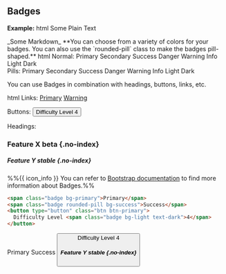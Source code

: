 ## Badges

**Example:**
<include src="codeAndOutput.md" boilerplate >
<variable name="highlightStyle">html</variable>
<variable name="code">
<span class="badge bg-primary">
Some Plain Text
</span>

<span class="badge bg-primary">
<md>_Some Markdown_</md>
</span>
</variable>
</include>
**You can choose from a variety of colors for your badges.  You can also use the `rounded-pill` class to make the badges pill-shaped.**
<include src="codeAndOutput.md" boilerplate >
<variable name="highlightStyle">html</variable>
<variable name="code">
Normal:
<span class="badge bg-primary">Primary</span>
<span class="badge bg-secondary">Secondary</span>
<span class="badge bg-success">Success</span>
<span class="badge bg-danger">Danger</span>
<span class="badge bg-warning text-dark">Warning</span>
<span class="badge bg-info text-dark">Info</span>
<span class="badge bg-light text-dark">Light</span>
<span class="badge bg-dark">Dark</span>
<br>Pills:
<span class="badge rounded-pill bg-primary">Primary</span>
<span class="badge rounded-pill bg-secondary">Secondary</span>
<span class="badge rounded-pill bg-success">Success</span>
<span class="badge rounded-pill bg-danger">Danger</span>
<span class="badge rounded-pill bg-warning text-dark">Warning</span>
<span class="badge rounded-pill bg-info text-dark">Info</span>
<span class="badge rounded-pill bg-light text-dark">Light</span>
<span class="badge rounded-pill bg-dark">Dark</span>
</variable>
</include>

You can use Badges in combination with headings, buttons, links, etc.

<include src="codeAndOutput.md" boilerplate >
<variable name="highlightStyle">html</variable>
<variable name="code">
Links:
<a href="#" class="badge bg-primary">Primary</a>
<a href="#" class="badge rounded-pill bg-warning text-dark">Warning</a>

Buttons:
<button type="button" class="btn btn-primary">
  Difficulty Level <span class="badge bg-light text-dark">4</span>
</button>

Headings:

### Feature X <span class="badge bg-danger">beta</span> {.no-index}
##### Feature Y <span class="badge rounded-pill bg-success">stable</span> {.no-index}
</variable>
</include>


<div class="indented">

%%{{ icon_info }} You can refer to [Bootstrap documentation](https://getbootstrap.com/docs/5.1/components/badge/) to find more information about Badges.%%
</div>


<div id="short" class="d-none">

```markdown
<span class="badge bg-primary">Primary</span>
<span class="badge rounded-pill bg-success">Success</span>
<button type="button" class="btn btn-primary">
  Difficulty Level <span class="badge bg-light text-dark">4</span>
</button>
```
</div>

<div id="examples" class="d-none">

<span class="badge bg-primary">Primary</span>
<span class="badge rounded-pill bg-success">Success</span>
<button type="button" class="btn btn-primary">
  Difficulty Level <span class="badge bg-light text-dark">4</span>
##### Feature Y <span class="badge rounded-pill bg-warning text-dark">stable</span> {.no-index}
</button>
</div>
